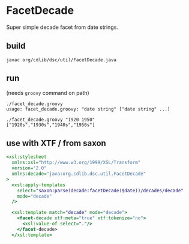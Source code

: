 # FacetDecade

Super simple decade facet from date strings.

## build

```
javac org/cdlib/dsc/util/FacetDecade.java
```

## run
(needs `groovy` command on path)

```
./facet_decade.groovy
usage: facet_decade.groovy: "date string" ["date string" ...]

./facet_decade.groovy "1920 1950"
["1920s","1930s","1940s","1950s"]
```

## use with XTF / from saxon

```xslt
<xsl:stylesheet
  xmlns:xsl="http://www.w3.org/1999/XSL/Transform"
  version="2.0"
  xmlns:decade="java:org.cdlib.dsc.util.FacetDecade"
>
  <xsl:apply-templates
    select="saxon:parse(decade:facetDecade($date))/decades/decade"
    mode="decade"
  /> 

  <xsl:template match="decade" mode="decade">
    <facet-decade xtf:meta="true" xtf:tokenize="no">
      <xsl:value-of select="."/>
    </facet-decade>
  </xsl:template>

```
